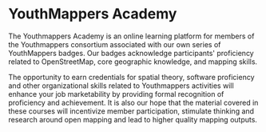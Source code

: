 # YouthMappers Academy

The Youthmappers Academy is an online learning platform for members of the Youthmappers consortium associated with our own series of YouthMappers badges. Our badges acknowledge participants' proficiency related to OpenStreetMap, core geographic knowledge, and mapping skills.

The opportunity to earn credentials for spatial theory, software proficiency and other organizational skills related to Youthmappers activities will enhance your job marketability by providing formal recognition of proficiency and achievement. It is also our hope that the material covered in these courses will incentivize member participation, stimulate thinking and research around open mapping and lead to higher quality mapping outputs.

```{tableofcontents}
```

